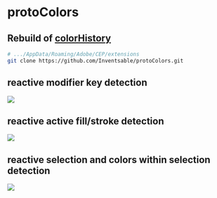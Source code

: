 # protoColors

## Rebuild of [colorHistory](https://github.com/Inventsable/CEP-Color-History)

``` bash
# .../AppData/Roaming/Adobe/CEP/extensions
git clone https://github.com/Inventsable/protoColors.git
```

## reactive modifier key detection
![](https://thumbs.gfycat.com/CooperativeCanineGypsymoth-size_restricted.gif)

## reactive active fill/stroke detection
![](https://thumbs.gfycat.com/GrouchyUnderstatedAlaskanhusky-size_restricted.gif)

## reactive selection and colors within selection detection
![](https://thumbs.gfycat.com/ClumsyConsiderateGalapagoshawk-size_restricted.gif)
